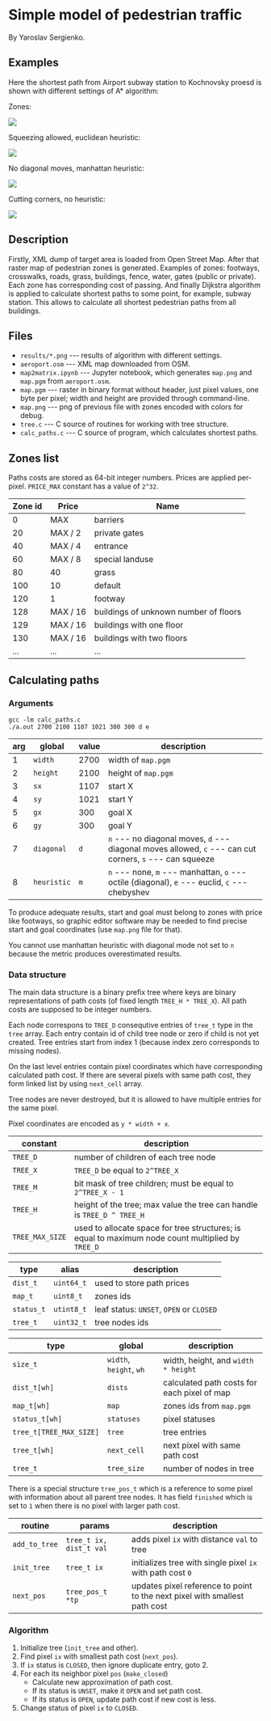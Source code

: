 # Simple model of pedestrian traffic

By Yaroslav Sergienko.

## Examples

Here the shortest path from Airport subway station to Kochnovsky proesd is shown
with different settings of A* algorithm:

Zones:

![](results/zones.png)

Squeezing allowed, euclidean heuristic:

![](results/se.png)

No diagonal moves, manhattan heuristic:

![](results/nm.png)

Cutting corners, no heuristic:

![](results/cn.png)

## Description

Firstly, XML dump of target area is loaded from Open Street Map. After that raster map of pedestrian zones is generated. Examples of zones: footways, crosswalks, roads, grass, buildings, fence, water, gates (public or private). Each zone has corresponding cost of passing. And finally Dijkstra algorithm is applied to calculate shortest paths to some point, for example, subway station. This allows to calculate all shortest pedestrian paths from all buildings. 

## Files

* `results/*.png` --- results of algorithm with different settings.
* `aeroport.osm` --- XML map downloaded from OSM.
* `map2matrix.ipynb` --- Jupyter notebook, which generates `map.png` and `map.pgm` from `aeroport.osm`.
* `map.pgm` --- raster in binary format without header, just pixel values, one byte per pixel; width and height are provided through command-line.
* `map.png` --- png of previous file with zones encoded with colors for debug.
* `tree.c` --- C source of routines for working with tree structure.
* `calc_paths.c` --- C source of program, which calculates shortest paths.

## Zones list

Paths costs are stored as 64-bit integer numbers. Prices are applied per-pixel. `PRICE_MAX` constant has a value of `2^32`.

| Zone id |  Price  |      Name       |
| ------- | ------- | --------------- |
|    0    |   MAX   |     barriers    |
|   20    | MAX / 2 |  private gates  |
|   40    | MAX / 4 |    entrance     |
|   60    | MAX / 8 | special landuse |
|   80    |   40    |      grass      |
|   100   |   10    |     default     |
|   120   |   1     |     footway     |
|   128   | MAX / 16 | buildings of unknown number of floors |
|   129   | MAX / 16 | buildings with one floor |
|   130   | MAX / 16 | buildings with two floors |
|   ...   |   ...    |    ...         |

## Calculating paths

### Arguments

```
gcc -lm calc_paths.c
./a.out 2700 2100 1107 1021 300 300 d e
```

| arg | global | value | description |
| --- | ------ | ----- | ----------- |
|  1  | `width` | 2700 | width of `map.pgm` |
|  2  | `height` | 2100 | height of `map.pgm` |
|  3  | `sx` | 1107 | start X |
|  4  | `sy` | 1021 | start Y |
|  5  | `gx` | 300 | goal X |
|  6  | `gy` | 300 | goal Y |
|  7  | `diagonal` | `d` | `n` --- no diagonal moves, `d` --- diagonal moves allowed, `c` --- can cut corners, `s` --- can squeeze |
|  8  | `heuristic` | `m` | `n` --- none, `m` --- manhattan, `o` --- octile (diagonal), `e` --- euclid, `c` --- chebyshev |

To produce adequate results, start and goal must belong to zones with price like footways,
so graphic editor software may be needed to find precise start and goal coordinates (use `map.png` file for that).

You cannot use manhattan heuristic with diagonal mode not set to `n` because the metric produces overestimated results.

### Data structure

The main data structure is a binary prefix tree where keys are binary representations of path costs (of fixed length `TREE_H * TREE_X`). All path costs are supposed to be integer numbers.

Each node correspons to `TREE_D` consequtive entries of `tree_t` type in the `tree` array. Each entry contain id of child tree node or zero if child is not yet created. Tree entries start from index 1 (because index zero corresponds to missing nodes).

On the last level entries contain pixel coordinates which have corresponding calculated path cost. If there are several pixels with same path cost, they form linked list by using `next_cell` array.

Tree nodes are never destroyed, but it is allowed to have multiple entries for the same pixel.

Pixel coordinates are encoded as `y * width + x`.

| constant | description |
| -------- | ----------- |
| `TREE_D` | number of children of each tree node |
| `TREE_X` | `TREE_D` be equal to `2^TREE_X` |
| `TREE_M` | bit mask of tree children; must be equal to `2^TREE_X - 1` |
| `TREE_H` | height of the tree; max value the tree can handle is `TREE_D ^ TREE_H` |
| `TREE_MAX_SIZE` | used to allocate space for tree structures; is equal to maximum node count multiplied by `TREE_D` |

| type | alias | description |
| ---- | ----- | ----------- |
| `dist_t` | `uint64_t` | used to store path prices |
| `map_t` | `uint8_t` | zones ids |
| `status_t` | `utint8_t` | leaf status: `UNSET`, `OPEN` or `CLOSED` |
| `tree_t` | `uint32_t` | tree nodes ids |

| type | global | description |
| ---- | ------ | ----------- |
| `size_t` | `width`, `height`, `wh` | width, height, and `width * height` |
| `dist_t[wh]` | `dists` | calculated path costs for each pixel of map |
| `map_t[wh]` | `map` | zones ids from `map.pgm` |
| `status_t[wh]` | `statuses` | pixel statuses |
| `tree_t[TREE_MAX_SIZE]` | `tree` | tree entries |
| `tree_t[wh]` | `next_cell` | next pixel with same path cost |
| `tree_t` | `tree_size` | number of nodes in tree |

There is a special structure `tree_pos_t` which is a reference to some pixel with information about all parent tree nodes. It has field `finished` which is set to `1` when there is no pixel with larger path cost.

| routine | params | description |
| ------- | ------ | ----------- |
| `add_to_tree` | `tree_t ix, dist_t val` | adds pixel `ix` with distance `val` to tree |
| `init_tree` | `tree_t ix` | initializes tree with single pixel `ix` with path cost `0` |
| `next_pos` | `tree_pos_t *tp` | updates pixel reference to point to the next pixel with smallest path cost |

### Algorithm

1. Initialize tree (`init_tree` and other).
2. Find pixel `ix` with smallest path cost (`next_pos`).
3. If `ix` status is `CLOSED`, then ignore duplicate entry, goto 2.
4. For each its neighbor pixel `pos` (`make_closed`)
   * Calculate new approximation of path cost.
   * If its status is `UNSET`, make it `OPEN` and set path cost.
   * If its status is `OPEN`, update path cost if new cost is less.
5. Change status of pixel `ix` to `CLOSED`.


